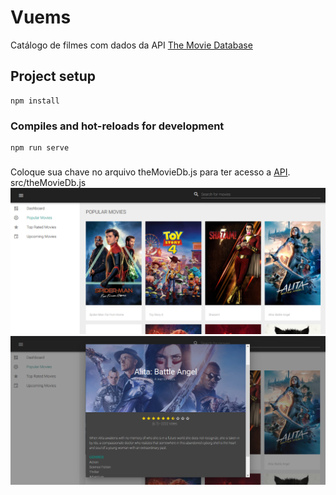 # Vuems
Catálogo de filmes com dados da API [The Movie Database](https://www.themoviedb.org/)
## Project setup
```
npm install
```

### Compiles and hot-reloads for development
```
npm run serve
```
###

Coloque sua chave no arquivo theMovieDb.js para ter acesso a [API](https://www.themoviedb.org/).
    src/theMovieDb.js
![Screenshot](popular.PNG)
![Screenshot2](moviedatails.PNG)